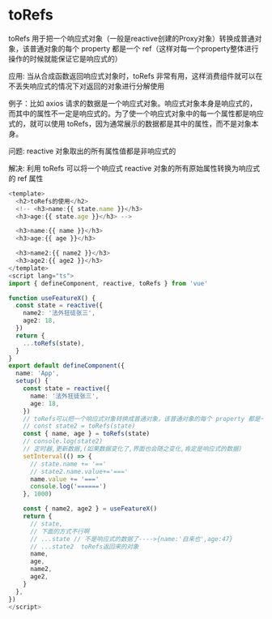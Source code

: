 # toRefs

toRefs 用于把一个响应式对象（一般是reactive创建的Proxy对象）转换成普通对象，该普通对象的每个 property 都是一个 ref（这样对每一个property整体进行操作的时候就能保证它是响应式的）

应用: 当从合成函数返回响应式对象时，toRefs 非常有用，这样消费组件就可以在不丢失响应式的情况下对返回的对象进行分解使用

例子：比如 axios 请求的数据是一个响应式对象。响应式对象本身是响应式的，而其中的属性不一定是响应式的。为了使一个响应式对象中的每一个属性都是响应式的，就可以使用 toRefs，因为通常展示的数据都是其中的属性，而不是对象本身。

问题: reactive 对象取出的所有属性值都是非响应式的

解决: 利用 toRefs 可以将一个响应式 reactive 对象的所有原始属性转换为响应式的 ref 属性

```ts
<template>
  <h2>toRefs的使用</h2>
  <!-- <h3>name:{{ state.name }}</h3>
  <h3>age:{{ state.age }}</h3> -->

  <h3>name:{{ name }}</h3>
  <h3>age:{{ age }}</h3>

  <h3>name2:{{ name2 }}</h3>
  <h3>age2:{{ age2 }}</h3>
</template>
<script lang="ts">
import { defineComponent, reactive, toRefs } from 'vue'

function useFeatureX() {
  const state = reactive({
    name2: '法外狂徒张三',
    age2: 18,
  })
  return {
    ...toRefs(state),
  }
}
export default defineComponent({
  name: 'App',
  setup() {
    const state = reactive({
      name: '法外狂徒张三',
      age: 18,
    })
    // toRefs可以把一个响应式对象转换成普通对象，该普通对象的每个 property 都是一个 ref
    // const state2 = toRefs(state)
    const { name, age } = toRefs(state)
    // console.log(state2)
    // 定时器,更新数据,(如果数据变化了,界面也会随之变化,肯定是响应式的数据)
    setInterval(() => {
      // state.name += '=='
      // state2.name.value+='==='
      name.value += '==='
      console.log('======')
    }, 1000)

    const { name2, age2 } = useFeatureX()
    return {
      // state,
      // 下面的方式不行啊
      // ...state // 不是响应式的数据了---->{name:'自来也',age:47}
      // ...state2  toRefs返回来的对象
      name,
      age,
      name2,
      age2,
    }
  },
})
</script>
```
